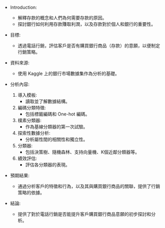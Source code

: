 - Introduction:
  - 解釋存款的概念和人們為何需要存款的原因。
  - 探討銀行如何利用存款賺取利潤，以及存款對於個人和銀行的重要性。

- 目標:
  - 透過電話行銷，評估客戶是否有購買銀行商品（存款）的意願，以便制定行銷策略。

- 資料來源:
  - 使用 Kaggle 上的銀行市場數據集作為分析的基礎。

- 分析內容:
  1. 導入模板:
     - 讀取並了解數據結構。
  2. 編碼分類特徵:
     - 包括標籤編碼和 One-hot 編碼。
  3. 樸素分類器:
     - 作為基線分類器的第一次試驗。
  4. 探索性數據分析:
     - 分析屬性間的相關性和獨立性。
  5. 分類器:
     - 包括決策樹、隨機森林、支持向量機、K個近鄰分類器等。
  6. 績效評估:
     - 評估各分類器的表現。

- 預期結果:
  - 通過分析客戶的特徵和行為，以及其與購買銀行商品的關聯，提供了行銷策略的依據。
  
- 結論:
  - 提供了對於電話行銷是否能提升客戶購買銀行商品意願的初步探討和分析。
